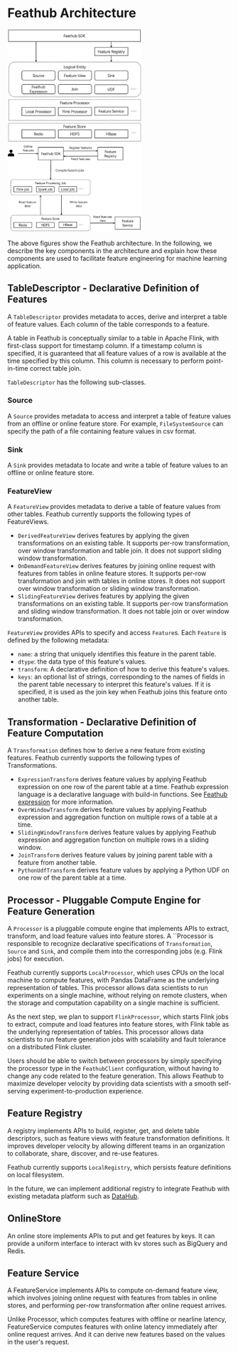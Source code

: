 # Feathub Architecture

<img src="./figures/architecture_1.png" width="60%" height="auto">

<img src="./figures/architecture_2.png" width="60%" height="auto">

The above figures show the Feathub architecture. In the following, we describe
the key components in the architecture and explain how these components are
used to facilitate feature engineering for machine learning application.

## TableDescriptor - Declarative Definition of Features

A `TableDescriptor` provides metadata to acces, derive and interpret a
table of feature values. Each column of the table corresponds to a feature.

A table in Feathub is conceptually similar to a table in Apache Flink, with
first-class support for timestamp column. If a timestamp column is specified, it
is guaranteed that all feature values of a row is available at the time
specified by this column. This column is necessary to perform point-in-time correct
table join.

`TableDescriptor` has the following sub-classes.

### Source

A `Source` provides metadata to access and interpret a table of feature
values from an offline or online feature store. For example, `FileSystemSource`
can specify the path of a file containing feature values in csv format.

### Sink

A `Sink` provides metadata to locate and write a table of feature values to an
offline or online feature store.

### FeatureView

A `FeatureView` provides metadata to derive a table of feature values from
other tables. Feathub currently supports the following types of FeatureViews.

- `DerivedFeatureView` derives features by applying the given transformations on
  an existing table. It supports per-row transformation, over window transformation 
  and table join. It does not support sliding window transformation.
- `OnDemandFeatureView` derives features by joining online request with features
  from tables in online feature stores. It supports per-row transformation and
  join with tables in online stores. It does not support over window transformation or 
  sliding window transformation.
- `SlidingFeatureView` derives features by applying the given transformations on an 
  existing table. It supports per-row transformation and sliding window transformation. 
  It does not table join or over window transformation.

`FeatureView` provides APIs to specify and access `Feature`s. Each `Feature` is
defined by the following metadata:
- `name`: a string that uniquely identifies this feature in the parent table.
- `dtype`: the data type of this feature's values.
- `transform`: A declarative definition of how to derive this feature's values.
- `keys`: an optional list of strings, corresponding to the names of fields in
  the parent table necessary to interpret this feature's values. If it is
  specified, it is used as the join key when Feathub joins this feature onto
  another table.

## Transformation - Declarative Definition of Feature Computation

A `Transformation` defines how to derive a new feature from existing features.
Feathub currently supports the following types of Transformations.

- `ExpressionTransform` derives feature values by applying Feathub expression on
  one row of the parent table at a time. Feathub expression language is a
  declarative language with build-in functions. See [Feathub
  expression](feathub_expression.md) for more information.
- `OverWindowTransform` derives feature values by applying Feathub expression and
  aggregation function on multiple rows of a table at a time.
- `SlidingWindowTransform` derives feature values by applying Feathub expression and 
  aggregation function on multiple rows in a sliding window.
- `JoinTransform` derives feature values by joining parent table with a feature
  from another table.
- `PythonUdfTransform` derives feature values by applying a Python UDF on one
  row of the parent table at a time.



## Processor - Pluggable Compute Engine for Feature Generation

A `Processor` is a pluggable compute engine that implements APIs to extract,
transform, and load feature values into feature stores. A ``Processor is
responsible to recognize declarative specifications of `Transformation`,
`Source` and `Sink`, and compile them into the corresponding jobs (e.g. Flink
jobs) for execution.

Feathub currently supports `LocalProcessor`, which uses CPUs on the local
machine to compute features, with Pandas DataFrame as the underlying
representation of tables. This processor allows data scientists to run
experiments on a single machine, without relying on remote clusters, when the
storage and computation capability on a single machine is sufficient.

As the next step, we plan to support `FlinkProcessor`, which starts Flink jobs
to extract, compute and load features into feature stores, with Flink table as
the underlying representation of tables. This processor allows data scientists
to run feature generation jobs with scalability and fault tolerance on a
distributed Flink cluster.

Users should be able to switch between processors by simply specifying the
processor type in the `FeathubClient` configuration, without having to change
any code related to the feature generation. This allows Feathub to maximize
developer velocity by providing data scientists with a smooth self-serving
experiment-to-production experience.


## Feature Registry

A registry implements APIs to build, register, get, and delete table
descriptors, such as feature views with feature transformation definitions. It
improves developer velocity by allowing different teams in an organization to
collaborate, share, discover, and re-use features.

Feathub currently supports `LocalRegistry`, which persists feature definitions
on local filesystem.

In the future, we can implement additional registry to integrate Feathub with
existing metadata platform such as
[DataHub](https://github.com/datahub-project/datahub).

## OnlineStore

An online store implements APIs to put and get features by keys. It can provide a
uniform interface to interact with kv stores such as BigQuery and Redis.

## Feature Service

A FeatureService implements APIs to compute on-demand feature view, which
involves joining online request with features from tables in online stores, and
performing per-row transformation after online request arrives.

Unlike Processor, which computes features with offline or nearline latency,
FeatureService computes features with online latency immediately after online
request arrives. And it can derive new features based on the values in the
user's request.

